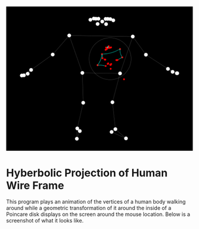 ![main](/Screenshots/poincare_disk.png)
# Hyberbolic Projection of Human Wire Frame

This program plays an animation of the vertices of a human body walking around while a geometric transformation of it around the inside of a Poincare disk displays on the screen around the mouse location. Below is a screenshot of what it looks like.
